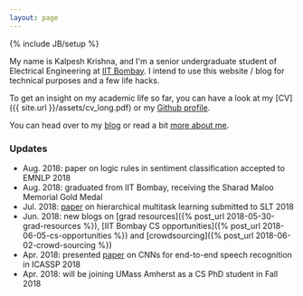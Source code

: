 ```yaml
---
layout: page
---
```

{% include JB/setup %}

My name is Kalpesh Krishna, and I'm a senior undergraduate student of Electrical Engineering at [IIT Bombay](http://iitb.ac.in). I intend to use this website / blog for technical purposes and a few life hacks.

To get an insight on my academic life so far, you can have a look at my [CV]({{ site.url }}/assets/cv_long.pdf) or my [Github profile](https://github.com/martiansideofthemoon).

You can head over to my [blog](http://martiansideofthemoon.github.io/archive.html) or read a bit [more about me](http://martiansideofthemoon.github.io/about/).

### Updates

* Aug. 2018: paper on logic rules in sentiment classification accepted to EMNLP 2018
* Aug. 2018: graduated from IIT Bombay, receiving the Sharad Maloo Memorial Gold Medal
* Jul. 2018: [paper](https://arxiv.org/abs/1807.06234) on hierarchical multitask learning submitted to SLT 2018
* Jun. 2018: new blogs on [grad resources]({% post_url 2018-05-30-grad-resources %}), [IIT Bombay CS opportunities]({% post_url 2018-06-05-cs-opportunities %}) and [crowdsourcing]({% post_url 2018-06-02-crowd-sourcing %})
* Apr. 2018: presented [paper](https://arxiv.org/abs/1710.10398) on CNNs for end-to-end speech recognition in ICASSP 2018
* Apr. 2018: will be joining UMass Amherst as a CS PhD student in Fall 2018